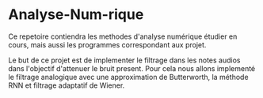 # Analyse-Num-rique
Ce repetoire contiendra les methodes d'analyse numérique étudier en cours, mais aussi les 
programmes correspondant aux projet.

Le but de ce projet est de implementer le filtrage dans les notes audios dans l'objectif d'attenuer le bruit present. 
Pour cela nous allons implementé le filtrage analogique avec une approximation de Butterworth, la méthode RNN 
et filtrage adaptatif de Wiener. 


